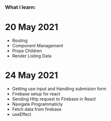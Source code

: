 ### What i learn:

# 20 May 2021
- Routing
- Component Management
- Props Children
- Render Listing Data

# 24 May 2021
- Getting use input and Handling submision form
- Firebase setup for react
- Sending Http request to Firebase in React
- Navigate Programmaticly
- Fetch data from firebase
- useEffect
